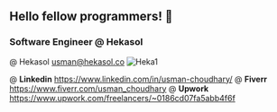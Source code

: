 ## Hello fellow programmers! 👋

### Software Engineer @ Hekasol

@ Hekasol usman@hekasol.co ![Heka1](https://user-images.githubusercontent.com/45047731/182907862-930badf3-ba32-4df8-a236-e26adf8fb4aa.png)

@ __Linkedin__ https://www.linkedin.com/in/usman-choudhary/
@ __Fiverr__ https://www.fiverr.com/usman_choudhary
@ __Upwork__ https://www.upwork.com/freelancers/~0186cd07fa5abb4f6f

